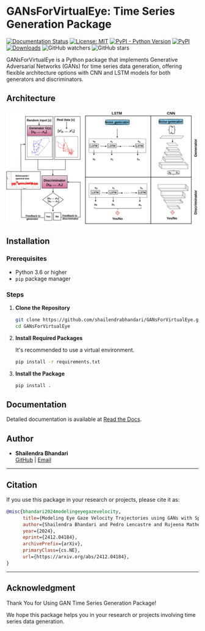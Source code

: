 # GANsForVirtualEye: Time Series Generation Package

[![Documentation Status](https://readthedocs.org/projects/gansforvirtualeye/badge/?version=latest)](https://gansforvirtualeye.readthedocs.io/en/latest/)
[![License: MIT](https://img.shields.io/badge/License-MIT-brightgreen)](https://github.com/shailendrabhandari/GANsForVirtualEye/blob/main/LICENSE)
[![PyPI - Python Version](https://img.shields.io/pypi/pyversions/GANsforVirtualEye)](https://pypi.org/project/GANsforVirtualEye/)
[![PyPI](https://img.shields.io/pypi/v/GANsforVirtualEye)](https://pypi.org/project/GANsforVirtualEye/)
[![Downloads](https://pepy.tech/badge/gansforvirtualeye)](https://pepy.tech/project/gansforvirtualeye)
![GitHub watchers](https://img.shields.io/github/watchers/shailendrabhandari/GANsForVirtualEye?style=social)
![GitHub stars](https://img.shields.io/github/stars/shailendrabhandari/GANsForVirtualEye?style=social)

GANsForVirtualEye is a Python package that implements Generative Adversarial Networks (GANs) for time series data generation, offering flexible architecture options with CNN and LSTM models for both generators and discriminators.

## Architecture

![GAN Architecture](https://raw.githubusercontent.com/shailendrabhandari/GANsForVirtualEye/main/gan_package/results/Class_GAN_Arc.jpg)

## Installation

### Prerequisites

- Python 3.6 or higher
- `pip` package manager

### Steps

1. **Clone the Repository**

   ```bash
   git clone https://github.com/shailendrabhandari/GANsForVirtualEye.git
   cd GANsForVirtualEye
   ```

2. **Install Required Packages**

   It's recommended to use a virtual environment.

   ```bash
   pip install -r requirements.txt
   ```

3. **Install the Package**

   ```bash
   pip install .
   ```

## Documentation

Detailed documentation is available at [Read the Docs](https://gansforvirtualeye.readthedocs.io/en/latest/).

## Author

- **Shailendra Bhandari**  
  [GitHub](https://github.com/shailendrabhandari) | [Email](mailto:shailendra.bhandari@oslomet.no)

---
## Citation

If you use this package in your research or projects, please cite it as:

```bibtex
@misc{bhandari2024modelingeyegazevelocity,
      title={Modeling Eye Gaze Velocity Trajectories using GANs with Spectral Loss for Enhanced Fidelity}, 
      author={Shailendra Bhandari and Pedro Lencastre and Rujeena Mathema and Alexander Szorkovszky and Anis Yazidi and Pedro Lind},
      year={2024},
      eprint={2412.04184},
      archivePrefix={arXiv},
      primaryClass={cs.NE},
      url={https://arxiv.org/abs/2412.04184}, 
}
```
---

## Acknowledgment

Thank You for Using GAN Time Series Generation Package!

We hope this package helps you in your research or projects involving time series data generation.

